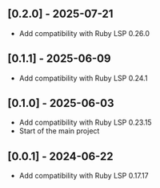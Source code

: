 ## [0.2.0] - 2025-07-21

- Add compatibility with Ruby LSP 0.26.0

## [0.1.1] - 2025-06-09
- Add compatibility with Ruby LSP 0.24.1

## [0.1.0] - 2025-06-03
- Add compatibility with Ruby LSP 0.23.15
- Start of the main project

## [0.0.1] - 2024-06-22
- Add compatibility with Ruby LSP 0.17.17
